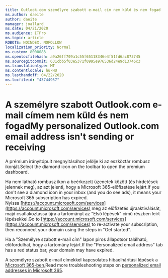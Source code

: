 ```yaml
---
title: Outlook.com személyre szabott e-mail cím nem küld és nem fogad
ms.author: daeite
author: daeite
manager: joallard
ms.date: 04/21/2020
ms.audience: ITPro
ms.topic: article
ROBOTS: NOINDEX, NOFOLLOW
localization_priority: Normal
ms.custom: 8000083
ms.openlocfilehash: a9a26ff709a1c55f65118346e4f51fd6ac873745
ms.sourcegitcommit: 631cbb5f03e5371f0995e976536d24e9d13746c3
ms.translationtype: MT
ms.contentlocale: hu-HU
ms.lasthandoff: 04/22/2020
ms.locfileid: "43744957"
---
```

# <a name="my-personalized-outlookcom-email-address-isnt-sending-or-receiving"></a><span data-ttu-id="8ba8b-102">A személyre szabott Outlook.com e-mail címem nem küld és nem fogad</span><span class="sxs-lookup"><span data-stu-id="8ba8b-102">My personalized Outlook.com email address isn't sending or receiving</span></span>

<span data-ttu-id="8ba8b-103">A prémium irányítópult megnyitásához jelölje ki az eszköztár rombusz ikonját.</span><span class="sxs-lookup"><span data-stu-id="8ba8b-103">Select the diamond icon on the toolbar to open the premium dashboard.</span></span>

<span data-ttu-id="8ba8b-104">Ha nem látható rombusz ikon a beérkezett üzenetek között (és hirdetések jelennek meg), az azt jelenti, hogy a Microsoft 365-előfizetése lejárt.</span><span class="sxs-lookup"><span data-stu-id="8ba8b-104">If you don't see a diamond icon in your inbox (and you do see ads), it means your Microsoft 365 subscription has expired.</span></span> <span data-ttu-id="8ba8b-105">Nyissa [https://account.microsoft.com/services](https://account.microsoft.com/services) meg az előfizetés újraaktiválását, majd csatlakoztassa újra a tartományt az "Első lépések" című részben leírt lépésekkel.</span><span class="sxs-lookup"><span data-stu-id="8ba8b-105">Go to [https://account.microsoft.com/services](https://account.microsoft.com/services) to re-activate your subscription, then reconnect your domain using the steps in "Get started".</span></span>

<span data-ttu-id="8ba8b-106">Ha a "Személyre szabott e-mail cím" lapon piros állapotsor található, előfordulhat, hogy a tartomány lejárt.</span><span class="sxs-lookup"><span data-stu-id="8ba8b-106">If the "Personalized email address" tab has a red status bar, your domain may have expired.</span></span>

<span data-ttu-id="8ba8b-107">A személyre szabott e-mail címekkel kapcsolatos hibaelhárítási lépések a [Microsoft 365-ben.](https://support.office.com/article/75416a58-b225-4c02-8c07-8979403b427b?wt.mc_id=Office_Outlook_com_Alchemy)</span><span class="sxs-lookup"><span data-stu-id="8ba8b-107">Read more troubleshooting steps on [personalized email addresses in Microsoft 365](https://support.office.com/article/75416a58-b225-4c02-8c07-8979403b427b?wt.mc_id=Office_Outlook_com_Alchemy).</span></span>